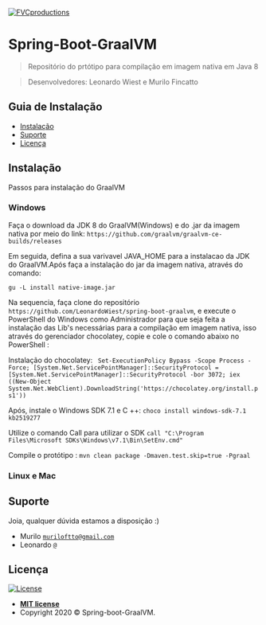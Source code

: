 <a href="http://fvcproductions.com"><img src="https://avatars1.githubusercontent.com/u/45858759?s=200&v=4" title="FVCproductions" alt="FVCproductions"></a>

<!-- [![FVCproductions](https://avatars1.githubusercontent.com/u/4284691?v=3&s=200)](http://fvcproductions.com) -->

# Spring-Boot-GraalVM

> Repositório do prtótipo para compilação em imagem nativa em Java 8

> Desenvolvedores: Leonardo Wiest e Murilo Fincatto

## Guia de Instalação

- [Instalação](#Instalação)
- [Suporte](#Suporte)
- [Licença](#Licença)


## Instalação

Passos para instalação do GraalVM

### Windows

Faça o download da JDK 8 do GraalVM(Windows) e do .jar da imagem nativa por meio do link:
```https://github.com/graalvm/graalvm-ce-builds/releases```

Em seguida, defina a sua varivavel JAVA_HOME para a instalacao da JDK do GraalVM.Após faça a instalação do jar da imagem nativa, através do comando:

```gu -L install native-image.jar```

Na sequencia, faça clone do repositório `https://github.com/LeonardoWiest/spring-boot-graalvm`, e
execute o PowerShell do Windows como Administrador para que seja feita a instalação das Lib's necessárias para a compilação em imagem nativa, isso através do gerenciador chocolatey, copie e cole o comando abaixo no PowerShell :

Instalação do chocolatey:
``` Set-ExecutionPolicy Bypass -Scope Process -Force; [System.Net.ServicePointManager]::SecurityProtocol = [System.Net.ServicePointManager]::SecurityProtocol -bor 3072; iex ((New-Object System.Net.WebClient).DownloadString('https://chocolatey.org/install.ps1'))```

Após, instale o Windows SDK 7.1 e C ++:
```choco install windows-sdk-7.1 kb2519277```

Utilize o comando Call para utilizar o SDK
```call "C:\Program Files\Microsoft SDKs\Windows\v7.1\Bin\SetEnv.cmd"```

Compile o protótipo :
```mvn clean package -Dmaven.test.skip=true -Pgraal```

### Linux e Mac

## Suporte

Joia, qualquer dúvida estamos a disposição :)

- Murilo <a href="muriloftto@gmail.com" target="_blank">`muriloftto@gmail.com`</a>
- Leonardo <a href="" target="_blank">`@`</a>

## Licença

[![License](http://img.shields.io/:license-mit-blue.svg?style=flat-square)](http://badges.mit-license.org)

- **[MIT license](http://opensource.org/licenses/mit-license.php)**
- Copyright 2020 © <a target="_blank">Spring-boot-GraalVM</a>.
